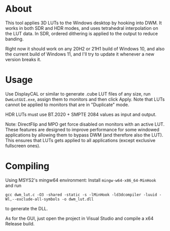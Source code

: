 # About
This tool applies 3D LUTs to the Windows desktop by hooking into DWM. It works in both SDR and HDR modes, and uses tetrahedral interpolation on the LUT data. In SDR, ordered dithering is applied to the output to reduce banding.

Right now it should work on any 20H2 or 21H1 build of Windows 10, and also the current build of Windows 11, and I'll try to update it whenever a new version breaks it.

# Usage
Use DisplayCAL or similar to generate .cube LUT files of any size, run `DwmLutGUI.exe`, assign them to monitors and then click Apply. Note that LUTs cannot be applied to monitors that are in "Duplicate" mode.

HDR LUTs must use BT.2020 + SMPTE 2084 values as input and output.

Note: DirectFlip and MPO get force disabled on monitors with an active LUT. These features are designed to improve performance for some windowed applications by allowing them to bypass DWM (and therefore also the LUT). This ensures that LUTs gets applied to all applications (except exclusive fullscreen ones).

# Compiling
Using MSYS2's mingw64 environment: Install `mingw-w64-x86_64-MinHook` and run
```
gcc dwm_lut.c -O3 -shared -static -s -lMinHook -ld3dcompiler -luuid -Wl,--exclude-all-symbols -o dwm_lut.dll
```

to generate the DLL.

As for the GUI, just open the project in Visual Studio and compile a x64 Release build.
